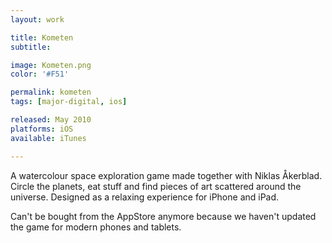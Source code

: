 ```yaml
---
layout: work

title: Kometen
subtitle:

image: Kometen.png
color: '#F51'

permalink: kometen
tags: [major-digital, ios]

released: May 2010
platforms: iOS
available: iTunes

---
```


A watercolour space exploration game made together with Niklas Åkerblad. Circle the planets, eat stuff and find pieces of art scattered around the universe. Designed as a relaxing experience for iPhone and iPad.

Can't be bought from the AppStore anymore because we haven't updated the game for modern phones and tablets.
